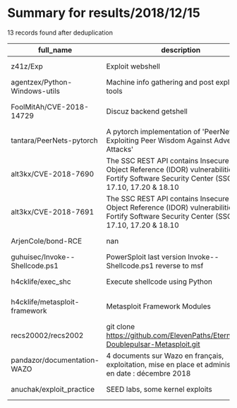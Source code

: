 
# Summary for results/2018/12/15
    
13 records found after deduplication

| full_name | description | html_url | matched_list | matched_count | pushed_at | size | stargazers_count | language | forks_count | vul_ids |
|--------------------------------|---------------------------------------------------------------------------------------------------------------------------------------------------|---------------------------------------------------|----------------------------------|-----------------|---------------------------|--------|--------------------|------------|---------------|--------------------|
| z41z/Exp | Exploit webshell | https://github.com/z41z/Exp | ['exploit'] | 1 | 2018-12-15 08:44:15+00:00 | 2955 | 0 | PHP | 0 | [] |
| agentzex/Python-Windows-utils | Machine info gathering and post exploitation tools | https://github.com/agentzex/Python-Windows-utils | ['exploit'] | 1 | 2018-12-15 22:25:52+00:00 | 123 | 5 | Python | 2 | [] |
| FoolMitAh/CVE-2018-14729 | Discuz backend getshell | https://github.com/FoolMitAh/CVE-2018-14729 | ['cve-2'] | 1 | 2018-12-15 10:30:34+00:00 | 635 | 82 | nan | 21 | ['CVE-2018-14729'] |
| tantara/PeerNets-pytorch | A pytorch implementation of 'PeerNets: Exploiting Peer Wisdom Against Adversarial Attacks' | https://github.com/tantara/PeerNets-pytorch | ['exploit'] | 1 | 2018-12-15 13:04:40+00:00 | 710 | 14 | Python | 2 | [] |
| alt3kx/CVE-2018-7690 | The SSC REST API contains Insecure Direct Object Reference (IDOR) vulnerabilities in Fortify Software Security Center (SSC) 17.10, 17.20 & 18.10 | https://github.com/alt3kx/CVE-2018-7690 | ['cve-2'] | 1 | 2018-12-15 11:14:25+00:00 | 31 | 1 | nan | 0 | ['CVE-2018-7690'] |
| alt3kx/CVE-2018-7691 | The SSC REST API contains Insecure Direct Object Reference (IDOR) vulnerabilities in Fortify Software Security Center (SSC) 17.10, 17.20 & 18.10 | https://github.com/alt3kx/CVE-2018-7691 | ['cve-2'] | 1 | 2018-12-15 11:18:54+00:00 | 20 | 1 | nan | 0 | ['CVE-2018-7691'] |
| ArjenCole/bond-RCE | nan | https://github.com/ArjenCole/bond-RCE | ['rce'] | 1 | 2018-12-15 09:11:45+00:00 | 1552 | 0 | PHP | 0 | [] |
| guhuisec/Invoke--Shellcode.ps1 | PowerSploit last version Invoke--Shellcode.ps1 reverse to msf | https://github.com/guhuisec/Invoke--Shellcode.ps1 | ['shellcode'] | 1 | 2018-12-15 07:44:46+00:00 | 9 | 3 | PowerShell | 6 | [] |
| h4cklife/exec_shc | Execute shellcode using Python | https://github.com/h4cklife/exec_shc | ['shellcode'] | 1 | 2018-12-15 10:28:55+00:00 | 0 | 0 | Python | 0 | [] |
| h4cklife/metasploit-framework | Metasploit Framework Modules | https://github.com/h4cklife/metasploit-framework | ['metasploit module OR payload'] | 1 | 2018-12-15 11:37:20+00:00 | 3 | 0 | Ruby | 0 | [] |
| recs20002/recs2002 | git clone https://github.com/ElevenPaths/Eternalblue-Doublepulsar-Metasploit.git | https://github.com/recs20002/recs2002 | ['metasploit module OR payload'] | 1 | 2018-12-15 15:39:44+00:00 | 0 | 0 | | 1 | [] |
| pandazor/documentation-WAZO | 4 documents sur Wazo en français, exploitation, mise en place et administration. en date : décembre 2018 | https://github.com/pandazor/documentation-WAZO | ['exploit'] | 1 | 2018-12-15 19:02:50+00:00 | 10000 | 0 | | 0 | [] |
| anuchak/exploit_practice | SEED labs, some kernel exploits | https://github.com/anuchak/exploit_practice | ['exploit'] | 1 | 2018-12-15 20:16:04+00:00 | 1 | 0 | C | 0 | [] |
